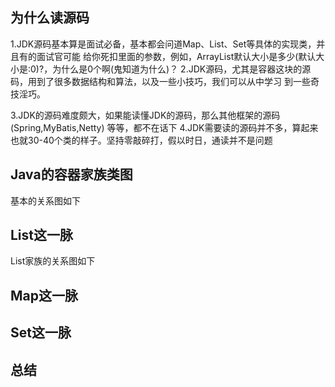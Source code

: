 ## 为什么读源码
1.JDK源码基本算是面试必备，基本都会问道Map、List、Set等具体的实现类，并且有的面试官可能
给你死扣里面的参数，例如，ArrayList默认大小是多少(默认大小是:0)?，为什么是0个啊(鬼知道为什么)？
2.JDK源码，尤其是容器这块的源码，用到了很多数据结构和算法，以及一些小技巧，我们可以从中学习
到一些奇技淫巧。

3.JDK的源码难度颇大，如果能读懂JDK的源码，那么其他框架的源码(Spring,MyBatis,Netty)
等等，都不在话下
4.JDK需要读的源码并不多，算起来也就30-40个类的样子。坚持零敲碎打，假以时日，通读并不是问题

## Java的容器家族类图
基本的关系图如下

## List这一脉
List家族的关系图如下
## Map这一脉
## Set这一脉
## 总结